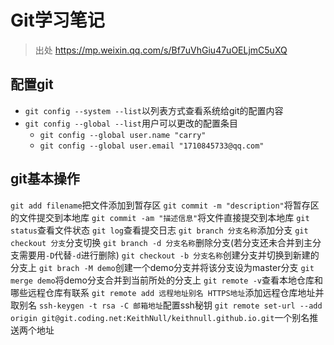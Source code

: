 # Git学习笔记
> 出处 https://mp.weixin.qq.com/s/Bf7uVhGiu47uOELjmC5uXQ
## 配置git
- `git config --system --list`以列表方式查看系统给git的配置内容
- `git config --global --list`用户可以更改的配置条目
    - `git config --global user.name "carry"`
    - `git config --global user.email "1710845733@qq.com"`

## git基本操作
`git add filename`把文件添加到暂存区
`git commit -m "description"`将暂存区的文件提交到本地库
`git commit -am "描述信息"`将文件直接提交到本地库
`git status`查看文件状态
`git log`查看提交日志
`git branch 分支名称`添加分支
`git checkout 分支`分支切换
`git branch -d 分支名称`删除分支(若分支还未合并到主分支需要用`-D`代替`-d`进行删除)
`git checkout -b 分支名称`创建分支并切换到新建的分支上
`git brach -M demo`创建一个demo分支并将该分支设为master分支
`git merge demo`将demo分支合并到当前所处的分支上
`git remote -v`查看本地仓库和哪些远程仓库有联系
`git remote add 远程地址别名 HTTPS地址`添加远程仓库地址并取别名
`ssh-keygen -t rsa -C 邮箱地址`配置ssh秘钥
`git remote set-url --add origin git@git.coding.net:KeithNull/keithnull.github.io.git`一个别名推送两个地址